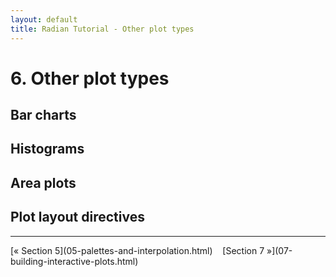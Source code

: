 ```yaml
---
layout: default
title: Radian Tutorial - Other plot types
---
```


# 6. Other plot types

## Bar charts

## Histograms

## Area plots

## Plot layout directives


<hr>
[&laquo; Section 5](05-palettes-and-interpolation.html)&nbsp;&nbsp;&nbsp;
[Section 7 &raquo;](07-building-interactive-plots.html)
